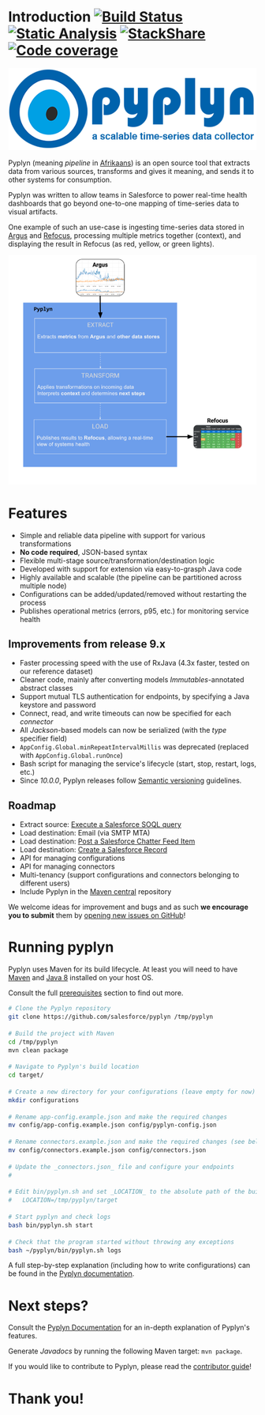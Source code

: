 # Introduction [![Build Status](https://travis-ci.org/salesforce/pyplyn.svg?branch=master)](https://travis-ci.org/salesforce/pyplyn) [![Static Analysis](https://scan.coverity.com/projects/11907/badge.svg)](https://scan.coverity.com/projects/salesforce-pyplyn) [![StackShare](https://img.shields.io/badge/tech-stack-0690fa.svg?style=flat)](https://stackshare.io/MihaiBojin/pyplyn) [![Code coverage](https://codecov.io/gh/salesforce/pyplyn/branch/master/graph/badge.svg)](https://codecov.io/gh/salesforce/pyplyn)

![Pyplyn: a scalable time-series data collector](docs/images/pyplyn-logo-full.png)

Pyplyn (meaning _*pipeline*_ in [Afrikaans](https://translate.google.com/#af/en/pyplyn)) is an open source tool that 
extracts data from various sources, transforms and gives it meaning, and sends it to other systems for consumption.

Pyplyn was written to allow teams in Salesforce to power real-time health dashboards that go beyond one-to-one mapping 
of time-series data to visual artifacts.

One example of such an use-case is ingesting time-series data stored in [Argus](https://github.com/Salesforce/Argus) 
and [Refocus](https://github.com/Salesforce/refocus), processing multiple metrics together (context), 
and displaying the result in Refocus (as red, yellow, or green lights).

![Pyplyn System Diagram](docs/images/pyplyn-system-diagram.png)


# Features

- Simple and reliable data pipeline with support for various transformations
- **No code required**, JSON-based syntax
- Flexible multi-stage source/transformation/destination logic
- Developed with support for extension via easy-to-grasph Java code
- Highly available and scalable (the pipeline can be partitioned across multiple node)
- Configurations can be added/updated/removed without restarting the process
- Publishes operational metrics (errors, p95, etc.) for monitoring service health


## Improvements from release 9.x

- Faster processing speed with the use of RxJava (4.3x faster, tested on our reference dataset)
- Cleaner code, mainly after converting models *Immutables*-annotated abstract classes
- Support mutual TLS authentication for endpoints, by specifying a Java keystore and password
- Connect, read, and write timeouts can now be specified for each *connector*
- All *Jackson*-based models can now be serialized (with the *type* specifier field)
- `AppConfig.Global.minRepeatIntervalMillis` was deprecated (replaced with `AppConfig.Global.runOnce`)
- Bash script for managing the service's lifecycle (start, stop, restart, logs, etc.)
- Since *10.0.0*, Pyplyn releases follow [Semantic versioning](http://semver.org/) guidelines.


## Roadmap

- Extract source: [Execute a Salesforce SOQL query](https://developer.salesforce.com/docs/atlas.en-us.api_rest.meta/api_rest/dome_query.htm)
- Load destination: Email (via SMTP MTA)
- Load destination: [Post a Salesforce Chatter Feed Item](https://developer.salesforce.com/docs/atlas.en-us.chatterapi.meta/chatterapi/quickreference_post_feed_item.htm)
- Load destination: [Create a Salesforce Record](https://developer.salesforce.com/docs/atlas.en-us.api_rest.meta/api_rest/dome_sobject_create.htm)
- API for managing configurations
- API for managing connectors
- Multi-tenancy (support configurations and connectors belonging to different users)
- Include Pyplyn in the [Maven central](https://search.maven.org/) repository

We welcome ideas for improvement and bugs and as such **we encourage you to submit** them by [opening new issues on GitHub](https://github.com/salesforce/pyplyn/issues/new)!


# Running pyplyn

Pyplyn uses Maven for its build lifecycle.  At least you will need to have [Maven](https://maven.apache.org/) 
and [Java 8](http://www.oracle.com/technetwork/java/javase/overview/index.html) installed on your host OS.

Consult the full [prerequisites](https://salesforce.github.io/pyplyn/#prerequisites) section to find out more.

```bash
# Clone the Pyplyn repository
git clone https://github.com/salesforce/pyplyn /tmp/pyplyn

# Build the project with Maven
cd /tmp/pyplyn
mvn clean package

# Navigate to Pyplyn's build location
cd target/

# Create a new directory for your configurations (leave empty for now)
mkdir configurations

# Rename app-config.example.json and make the required changes
mv config/app-config.example.json config/pyplyn-config.json

# Rename connectors.example.json and make the required changes (see below)
mv config/connectors.example.json config/connectors.json

# Update the _connectors.json_ file and configure your endpoints
#

# Edit bin/pyplyn.sh and set _LOCATION_ to the absolute path of the build directory
#   LOCATION=/tmp/pyplyn/target

# Start pyplyn and check logs
bash bin/pyplyn.sh start

# Check that the program started without throwing any exceptions
bash ~/pyplyn/bin/pyplyn.sh logs
```

A full step-by-step explanation (including how to write configurations) can be found in the [Pyplyn documentation](https://salesforce.github.io/pyplyn/#quickstart).


# Next steps?

Consult the [Pyplyn Documentation](https://salesforce.github.io/pyplyn/) for an in-depth explanation of Pyplyn's features. 

Generate *Javadocs* by running the following Maven target: `mvn package`.

If you would like to contribute to Pyplyn, please read the [contributor guide](CONTRIBUTE.md)!


# Thank you!
